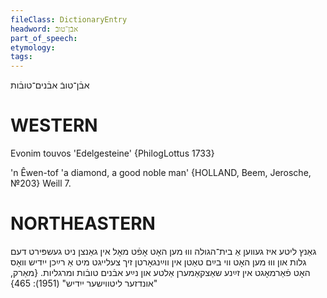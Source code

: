 ```yaml
---
fileClass: DictionaryEntry
headword: אבֿן־טובֿ
part_of_speech: 
etymology: 
tags: 
---
```

אבֿן־טובֿ
אבֿנים־טובֿות

WESTERN
========

Evonim touvos 'Edelgesteine' {PhilogLottus 1733}

'n Êwen-tof 'a diamond, a good noble man' {HOLLAND, Beem, Jerosche, №203}
Weill 7.

NORTHEASTERN
==============

גאַנץ ליטע איז געווען אַ בית־הגולה וווּ מען האָט אָפֿט מאָל אין גאַנצן ניט געשפּירט דעם גלות און וווּ מען האָט ווי בײַם טאַטן אין ווײַנגאָרטן זיך צעלייגט מיט אַ רײַכן ייִדיש וואָס האָט פֿאַרמאָגט אין זײַנע שאַצקאַמערן אַלטע און נײַע אבֿנים טובֿות ומרגליות.
{מאַרק, "אונדזער ליטווישער ייִדיש" (1951): 465}
